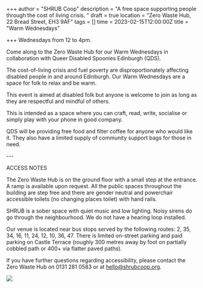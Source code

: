 +++
author = "SHRUB Coop"
description = "A free space supporting people through the cost of living crisis. "
draft = true
location = "Zero Waste Hub, 22 Bread Street, EH3 9AF"
tags = []
time = 2023-02-15T12:00:00Z
title = "Warm Wednesdays"

+++
Wednesdays from 12 to 4pm.

Come along to the Zero Waste Hub for our Warm Wednesdays in collaboration with Queer Disabled Spoonies Edinburgh (QDS).

The cost-of-living crisis and fuel poverty are disproportionately affecting disabled people in and around Edinburgh. Our Warm Wednesdays are a space for folk to relax and be warm.

This event is aimed at disabled folk but anyone is welcome to join as long as they are respectful and mindful of others.

This is intended as a space where you can craft, read, write, socialise or simply play with your phone in good company.

QDS will be providing free food and filter coffee for anyone who would like it. They also have a limited supply of community support bags for those in need.

\---

ACCESS NOTES

The Zero Waste Hub is on the ground floor with a small step at the entrance. A ramp is available upon request. All the public spaces throughout the building are step free and there are gender neutral and powerchair accessible toilets (no changing places toilet) with hand rails.

SHRUB is a sober space with quiet music and low lighting. Noisy sirens do go through the neighbourhood. We do not have a hearing loop installed.

Our venue is located near bus stops served by the following routes: 2, 35, 34, 16, 11, 24, 12, 10, 36, 47. There is limited on-street parking and paid parking on Castle Terrace (roughly 300 metres away by foot on partially cobbled path or 400+ via flatter paved paths).

If you have further questions regarding accessibility, please contact the Zero Waste Hub on 0131 281 0583 or at hello@shrubcoop.org.

  
![](https://res.cloudinary.com/shrub-co-op/image/upload/v1667402437/shrubcoop.org/media/311606242_8969988666360007_562412149603727267_n_vpssnm.jpg)